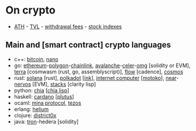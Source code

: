 # On crypto

- [ATH](https://www.livecoinwatch.com/) - [TVL](https://defillama.com/chains) - [withdrawal fees](https://withdrawalfees.com/) - [stock indexes](https://pt.tradingeconomics.com/stocks)

## Main and [smart contract] crypto languages

- c++: [bitcoin](https://github.com/bitcoin/bitcoin), [nano](https://github.com/nanocurrency)
- go: [ethereum](https://github.com/ethereum/)-[polygon](https://github.com/maticnetwork)-[chainlink](https://github.com/smartcontractkit), [avalanche](https://github.com/ava-labs)-[celer](https://github.com/celer-network)-[omg](https://github.com/omgnetwork) [solidity or EVM], [terra](https://github.com/terra-money) [cosmwasm (rust, go, assemblyscript)], [flow](https://github.com/onflow) [cadence], [cosmos](https://github.com/cosmos)
- rust: [solana](https://github.com/solana-labs) [rust], [polkadot](https://github.com/paritytech/) [[ink](https://github.com/paritytech/ink)], [internet computer](https://github.com/dfinity) [[motoko](https://sdk.dfinity.org/docs/language-guide/motoko.html)], [near](https://github.com/near)-[nervos](https://github.com/nervosnetwork) [EVM], [stacks](https://github.com/blockstack) [clarity lisp]
- python: [chia](https://github.com/Chia-Network/) [[chia lisp](https://chialisp.com/)]
- haskell: [cardano](https://github.com/input-output-hk) [[plutus](https://github.com/input-output-hk/plutus)]
- ocaml: [mina protocol](https://github.com/MinaProtocol/mina), [tezos]()
- erlang: [helium](https://github.com/helium)
- clojure: [district0x](https://github.com/district0x)
- java: [tron](https://github.com/tronprotocol)-hedera [solidity]